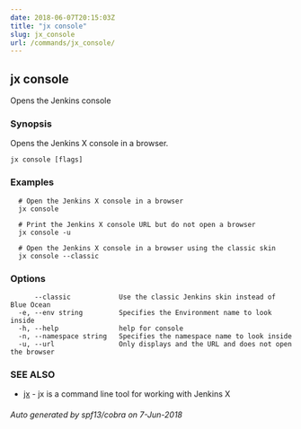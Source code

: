 ```yaml
---
date: 2018-06-07T20:15:03Z
title: "jx console"
slug: jx_console
url: /commands/jx_console/
---
```

## jx console

Opens the Jenkins console

### Synopsis

Opens the Jenkins X console in a browser.

```
jx console [flags]
```

### Examples

```
  # Open the Jenkins X console in a browser
  jx console
  
  # Print the Jenkins X console URL but do not open a browser
  jx console -u
  
  # Open the Jenkins X console in a browser using the classic skin
  jx console --classic
```

### Options

```
      --classic            Use the classic Jenkins skin instead of Blue Ocean
  -e, --env string         Specifies the Environment name to look inside
  -h, --help               help for console
  -n, --namespace string   Specifies the namespace name to look inside
  -u, --url                Only displays and the URL and does not open the browser
```

### SEE ALSO

* [jx](/commands/jx/)	 - jx is a command line tool for working with Jenkins X

###### Auto generated by spf13/cobra on 7-Jun-2018
